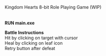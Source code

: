 Kingdom Hearts 8-bit Role Playing Game (WIP) <br />
 <br />
 <br />
**RUN main.exe** <br />

**Battle Instructions** <br />
Hit by clicking on target with cursor <br />
Heal by clicking on leaf icon <br />
Retry button after defeat <br />

